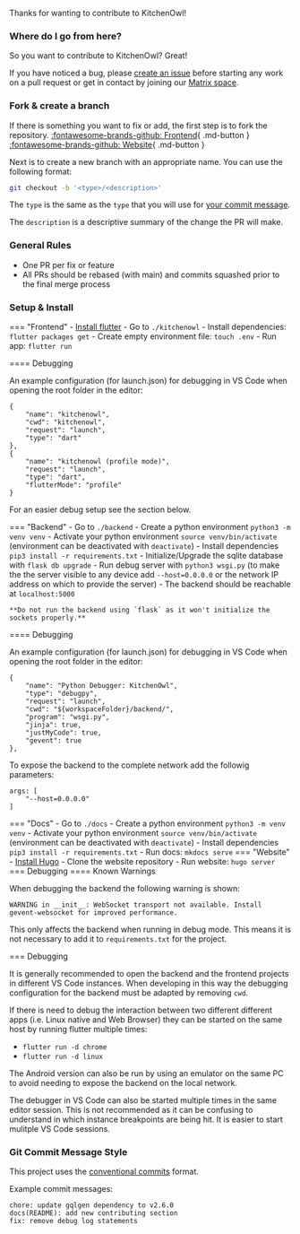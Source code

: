 Thanks for wanting to contribute to KitchenOwl!

### Where do I go from here?

So you want to contribute to KitchenOwl? Great!

If you have noticed a bug, please [create an issue](https://github.com/TomBursch/KitchenOwl/issues/new) before starting any work on a pull request or get in contact by joining our [Matrix space](https://matrix.to/#/#kitchenowl:matrix.org).

### Fork & create a branch

If there is something you want to fix or add, the first step is to fork the repository.
[:fontawesome-brands-github: Frontend](https://github.com/TomBursch/KitchenOwl){ .md-button }
[:fontawesome-brands-github: Website](https://github.com/TomBursch/KitchenOwl-website){ .md-button }

Next is to create a new branch with an appropriate name. You can use the following format:

``` bash
git checkout -b '<type>/<description>'
```

The `type` is the same as the `type` that you will use for [your commit message](https://www.conventionalcommits.org/en/v1.0.0/#summary).

The `description` is a descriptive summary of the change the PR will make.

### General Rules

- One PR per fix or feature
- All PRs should be rebased (with main) and commits squashed prior to the final merge process

### Setup & Install
=== "Frontend"
    - [Install flutter](https://flutter.dev/docs/get-started/install)
    - Go to `./kitchenowl`
    - Install dependencies: `flutter packages get`
    - Create empty environment file: `touch .env`
    - Run app: `flutter run`

==== Debugging

An example configuration (for launch.json) for debugging in VS Code when opening the root folder in the editor:

```
{
    "name": "kitchenowl",
    "cwd": "kitchenowl",
    "request": "launch",
    "type": "dart"
},
{
    "name": "kitchenowl (profile mode)",
    "request": "launch",
    "type": "dart",
    "flutterMode": "profile"
}
```

For an easier debug setup see the section below.


=== "Backend"
    - Go to `./backend`
    - Create a python environment `python3 -m venv venv`
    - Activate your python environment `source venv/bin/activate` (environment can be deactivated with `deactivate`)
    - Install dependencies `pip3 install -r requirements.txt`
    - Initialize/Upgrade the sqlite database with `flask db upgrade`
    - Run debug server with `python3 wsgi.py` (to make the the server visible to any device add `--host=0.0.0.0` or the network IP address on which to provide the server)
    - The backend should be reachable at `localhost:5000`

    **Do not run the backend using `flask` as it won't initialize the sockets properly.**

==== Debugging

An example configuration (for launch.json) for debugging in VS Code when opening the root folder in the editor:

```
{
    "name": "Python Debugger: KitchenOwl",
    "type": "debugpy",
    "request": "launch",
    "cwd": "${workspaceFolder}/backend/",
    "program": "wsgi.py",
    "jinja": true,
    "justMyCode": true,
    "gevent": true
},
```

To expose the backend to the complete network add the followig parameters:

```
args: [
    "--host=0.0.0.0"
]
```

=== "Docs"
    - Go to `./docs`
    - Create a python environment `python3 -m venv venv`
    - Activate your python environment `source venv/bin/activate` (environment can be deactivated with `deactivate`)
    - Install dependencies `pip3 install -r requirements.txt`
    - Run docs: `mkdocs serve`
=== "Website"
    - [Install Hugo](https://gohugo.io/getting-started/quick-start/)
    - Clone the website repository
    - Run website: `hugo server`
=== Debugging
==== Known Warnings

When debugging the backend the following warning is shown:

```
WARNING in __init__: WebSocket transport not available. Install gevent-websocket for improved performance.
```

This only affects the backend when running in debug mode. This means it is not necessary to add it to `requirements.txt` for the project.


=== Debugging

It is generally recommended to open the backend and the frontend projects in different VS Code instances. When developing in this way the debugging configuration for the backend must be adapted by removing `cwd`.

If there is need to debug the interaction between two different different apps (i.e. Linux native and Web Browser) they can be started on the same host by running flutter multiple times:

- `flutter run -d chrome`
- `flutter run -d linux`

The Android version can also be run by using an emulator on the same PC to avoid needing to expose the backend on the local network.

The debugger in VS Code can also be started multiple times in the same editor session. This is not recommended as it can be confusing to understand in which instance breakpoints are being hit. It is easier to start mulitple VS Code sessions.

### Git Commit Message Style

This project uses the [conventional commits](https://www.conventionalcommits.org/en/v1.0.0/#summary) format.

Example commit messages:

```
chore: update gqlgen dependency to v2.6.0
docs(README): add new contributing section
fix: remove debug log statements
```